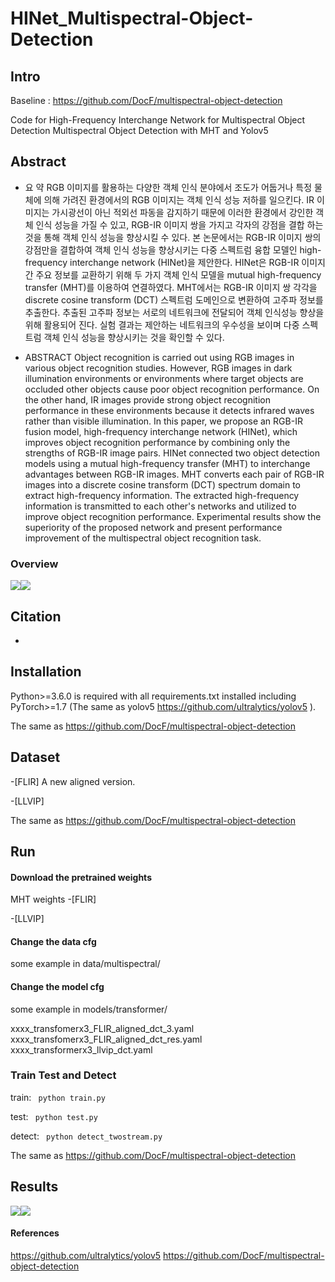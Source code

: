 # HINet_Multispectral-Object-Detection

## Intro

Baseline : https://github.com/DocF/multispectral-object-detection 

Code for High-Frequency Interchange Network for Multispectral Object Detection
Multispectral Object Detection with MHT and Yolov5

## Abstract
* 요  약 
RGB 이미지를 활용하는 다양한 객체 인식 분야에서 조도가 어둡거나 특정 물체에 의해 가려진 환경에서의 RGB 이미지는 객체 인식 성능 저하를 일으킨다. IR 이미지는 가시광선이 아닌 적외선 파동을 감지하기 때문에 이러한 환경에서 강인한 객체 인식 성능을 가질 수 있고, RGB-IR 이미지 쌍을 가지고  각자의 강점을 결합 하는 것을 통해 객체 인식 성능을 향상시킬 수 있다. 본 논문에서는 RGB-IR 이미지 쌍의 강점만을 결합하여 객체 인식 성능을 향상시키는 다중 스펙트럼 융합 모델인 high-frequency interchange network (HINet)을 제안한다. HINet은 RGB-IR 이미지 간 주요 정보를 교환하기 위해 두 가지 객체 인식 모델을 mutual high-frequency transfer (MHT)를 이용하여 연결하였다. MHT에서는 RGB-IR 이미지 쌍 각각을 discrete cosine transform (DCT) 스펙트럼 도메인으로 변환하여 고주파 정보를 추출한다. 추출된 고주파 정보는 서로의 네트워크에 전달되어 객체 인식성능 향상을 위해 활용되어 진다. 실험 결과는 제안하는 네트워크의 우수성을 보이며 다중 스펙트럼 객체 인식 성능을 향상시키는 것을 확인할 수 있다.

* ABSTRACT 
Object recognition is carried out using RGB images in various object recognition studies. However, RGB images in dark illumination environments or environments where target objects are occluded other objects cause poor object recognition performance. On the other hand, IR images provide strong object recognition performance in these environments because it detects infrared waves rather than visible illumination. In this paper, we propose an RGB-IR fusion model, high-frequency interchange network (HINet), which improves object recognition performance by combining only the strengths of RGB-IR image pairs. HINet connected two object detection models using a mutual high-frequency transfer (MHT) to interchange advantages between RGB-IR images. MHT converts each pair of RGB-IR images into a discrete cosine transform (DCT) spectrum domain to extract high-frequency information. The extracted high-frequency information is transmitted to each other's networks and utilized to improve object recognition performance. Experimental results show the superiority of the proposed network and present performance improvement of the multispectral object recognition task. 

### Overview
![](https://velog.velcdn.com/images/parksh089g/post/219a86ff-83e7-4d2c-b09e-54947dbd9667/image.png)![](https://velog.velcdn.com/images/parksh089g/post/d77f2695-005f-4dc4-8223-dd21852c6ce3/image.png)


## Citation
 -


## Installation 
Python>=3.6.0 is required with all requirements.txt installed including PyTorch>=1.7 (The same as yolov5 https://github.com/ultralytics/yolov5 ).

The same as https://github.com/DocF/multispectral-object-detection

## Dataset
-[FLIR] A new aligned version.

-[LLVIP]

The same as https://github.com/DocF/multispectral-object-detection

## Run
#### Download the pretrained weights

MHT weights 
-[FLIR]

-[LLVIP]

#### Change the data cfg
some example in data/multispectral/

#### Change the model cfg
some example in models/transformer/

xxxx_transfomerx3_FLIR_aligned_dct_3.yaml
xxxx_transfomerx3_FLIR_aligned_dct_res.yaml
xxxx_transformerx3_llvip_dct.yaml

### Train Test and Detect
train: ``` python train.py```

test: ``` python test.py```

detect: ``` python detect_twostream.py```

The same as https://github.com/DocF/multispectral-object-detection

## Results

![](https://velog.velcdn.com/images/parksh089g/post/1c74ea77-239f-42b5-9a89-5874ccf40722/image.png)![](https://velog.velcdn.com/images/parksh089g/post/070062fd-5422-4ec9-a861-f3c46616c422/image.png)




#### References

https://github.com/ultralytics/yolov5
https://github.com/DocF/multispectral-object-detection
  

